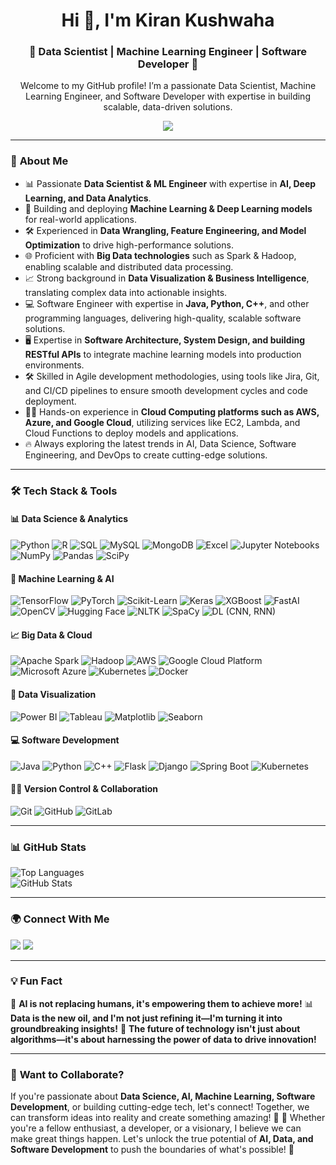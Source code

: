 <h1 align="center">Hi 👋, I'm Kiran Kushwaha</h1>
<h3 align="center">🤖 Data Scientist | Machine Learning Engineer | Software Developer 🚀</h3>
<p align ="center">Welcome to my GitHub profile! I’m a passionate Data Scientist, Machine Learning Engineer, and Software Developer with expertise in building scalable, data-driven solutions.</p>

<p align="center">
   <img src="https://media.giphy.com/media/SWoSkN6DxTszqIKEqv/giphy.gif"/>
</p>



---

### 🌟 **About Me**

- 📊 Passionate **Data Scientist & ML Engineer** with expertise in **AI, Deep Learning, and Data Analytics**.
- 🤖 Building and deploying **Machine Learning & Deep Learning models** for real-world applications.
- 🛠️ Experienced in **Data Wrangling, Feature Engineering, and Model Optimization** to drive high-performance solutions.
- 🌐 Proficient with **Big Data technologies** such as Spark & Hadoop, enabling scalable and distributed data processing.
- 📈 Strong background in **Data Visualization & Business Intelligence**, translating complex data into actionable insights.
- 💻 Software Engineer with expertise in **Java, Python, C++**, and other programming languages, delivering high-quality, scalable software solutions.
- 🖥️ Expertise in **Software Architecture, System Design, and building RESTful APIs** to integrate machine learning models into production environments.
- 🛠️ Skilled in Agile development methodologies, using tools like Jira, Git, and CI/CD pipelines to ensure smooth development cycles and code deployment.
- 🧑‍💻 Hands-on experience in **Cloud Computing platforms such as AWS, Azure, and Google Cloud**, utilizing services like EC2, Lambda, and Cloud Functions to deploy models and applications.
- 🔥 Always exploring the latest trends in AI, Data Science, Software Engineering, and DevOps to create cutting-edge solutions.



---

### 🛠️ **Tech Stack & Tools**
#### 📊 **Data Science & Analytics**
![Python](https://img.shields.io/badge/Python-3776AB?style=for-the-badge&logo=python&logoColor=white)
![R](https://img.shields.io/badge/R-276DC3?style=for-the-badge&logo=r&logoColor=white)
![SQL](https://img.shields.io/badge/SQL-4479A1?style=for-the-badge&logo=postgresql&logoColor=white)
![MySQL](https://img.shields.io/badge/MySQL-4479A1?style=plastic&logo=mysql&logoColor=white)
![MongoDB](https://img.shields.io/badge/MongoDB-47A248?style=plastic&logo=mongodb&logoColor=white)
![Excel](https://img.shields.io/badge/Excel-217346?style=flat&logo=microsoft-excel&logoColor=white)
![Jupyter Notebooks](https://img.shields.io/badge/Jupyter_Notebooks-F37626?style=for-the-badge&logo=jupyter&logoColor=white)
![NumPy](https://img.shields.io/badge/NumPy-013243?style=flat-square&logo=numpy&logoColor=white)
![Pandas](https://img.shields.io/badge/Pandas-150458?style=flat&logo=pandas&logoColor=white)
![SciPy](https://img.shields.io/badge/SciPy-8C8C8C?style=flat&logo=scipy&logoColor=white)



#### 🤖 **Machine Learning & AI**
![TensorFlow](https://img.shields.io/badge/TensorFlow-FF6F00?style=for-the-badge&logo=tensorflow&logoColor=white)
![PyTorch](https://img.shields.io/badge/PyTorch-EE4C2C?style=for-the-badge&logo=pytorch&logoColor=white)
![Scikit-Learn](https://img.shields.io/badge/Scikit%20Learn-F7931E?style=for-the-badge&logo=scikitlearn&logoColor=white)
![Keras](https://img.shields.io/badge/Keras-D00000?style=flat&logo=keras&logoColor=white)
![XGBoost](https://img.shields.io/badge/XGBoost-FF9900?style=plastic&logo=xgboost&logoColor=white)
![FastAI](https://img.shields.io/badge/FastAI-FFE600?style=for-the-badge&logo=fastai&logoColor=white)
![OpenCV](https://img.shields.io/badge/OpenCV-5C3EE8?style=flat-square&logo=opencv&logoColor=white)
![Hugging Face](https://img.shields.io/badge/Hugging%20Face-FD377E?style=flat&logo=huggingface&logoColor=white)
![NLTK](https://img.shields.io/badge/NLTK-4B8BBE?style=for-the-badge&logo=nltk&logoColor=white)
![SpaCy](https://img.shields.io/badge/SpaCy-5A5A5A?style=plastic&logo=spacy&logoColor=white)
![DL (CNN, RNN)](https://img.shields.io/badge/DL_CNN_RNN-8B3D3D?style=for-the-badge&logo=tensorflow&logoColor=white)


#### 📈 **Big Data & Cloud**
![Apache Spark](https://img.shields.io/badge/Apache%20Spark-E25A1C?style=for-the-badge&logo=apachespark&logoColor=white)
![Hadoop](https://img.shields.io/badge/Hadoop-66CCFF?style=for-the-badge&logo=apachehadoop&logoColor=white)
![AWS](https://img.shields.io/badge/AWS-232F3E?style=for-the-badge&logo=amazonaws&logoColor=white)
![Google Cloud Platform](https://img.shields.io/badge/Google%20Cloud%20Platform-4285F4?style=flat&logo=googlecloud&logoColor=white)
![Microsoft Azure](https://img.shields.io/badge/Microsoft%20Azure-0078D4?style=flat-square&logo=microsoftazure&logoColor=white)
![Kubernetes](https://img.shields.io/badge/Kubernetes-326CE5?style=plastic&logo=kubernetes&logoColor=white)
![Docker](https://img.shields.io/badge/Docker-2496ED?style=for-the-badge&logo=docker&logoColor=white)


#### 🎨 **Data Visualization**
![Power BI](https://img.shields.io/badge/Power%20BI-F2C811?style=for-the-badge&logo=powerbi&logoColor=white)
![Tableau](https://img.shields.io/badge/Tableau-E97627?style=for-the-badge&logo=tableau&logoColor=white)
![Matplotlib](https://img.shields.io/badge/Matplotlib-11557C?style=for-the-badge&logo=python&logoColor=white)
![Seaborn](https://img.shields.io/badge/Seaborn-FF9E3F?style=for-the-badge&logo=seaborn&logoColor=white)



####  💻 **Software Development**
![Java](https://img.shields.io/badge/Java-F7DF1E?style=for-the-badge&logo=java&logoColor=white)
![Python](https://img.shields.io/badge/Python-3776AB?style=for-the-badge&logo=python&logoColor=white)
![C++](https://img.shields.io/badge/C%2B%2B-00599C?style=for-the-badge&logo=c%2B%2B&logoColor=white)
![Flask](https://img.shields.io/badge/Flask-000000?style=for-the-badge&logo=flask&logoColor=white)
![Django](https://img.shields.io/badge/Django-092E20?style=for-the-badge&logo=django&logoColor=white)
![Spring Boot](https://img.shields.io/badge/Spring%20Boot-6DB33F?style=for-the-badge&logo=springboot&logoColor=white)
![Kubernetes](https://img.shields.io/badge/Kubernetes-326CE5?style=for-the-badge&logo=kubernetes&logoColor=white)



#### 🧑‍💻 **Version Control & Collaboration**
![Git](https://img.shields.io/badge/Git-F05032?style=for-the-badge&logo=git&logoColor=white)
![GitHub](https://img.shields.io/badge/GitHub-181717?style=for-the-badge&logo=github&logoColor=white)
![GitLab](https://img.shields.io/badge/GitLab-FCA121?style=for-the-badge&logo=gitlab&logoColor=white)

---

### 📊 **GitHub Stats**
![Top Languages](https://github-readme-stats.vercel.app/api/top-langs/?username=Kirn07&theme=dark&hide_border=false&include_all_commits=true&count_private=true&layout=compact)  
![GitHub Stats](https://github-readme-stats.vercel.app/api?username=Kirn07&theme=dark&hide_border=false&include_all_commits=true&count_private=true)  


---

### 🌍 **Connect With Me**
<p align="left">
<a href="mailto:kushwahakiran813@gmail.com"><img src="https://img.shields.io/badge/Email-D14836?style=for-the-badge&logo=gmail&logoColor=white"></a>
<!--<a href="https://x.com/technosnag" target="_blank"><img src="https://img.shields.io/badge/X-000000?style=for-the-badge&logo=x&logoColor=white"></a>-->
<a href="https://www.linkedin.com/in/kiran-kushwaha-544445215/" target="_blank"><img src="https://img.shields.io/badge/LinkedIn-0077B5?style=for-the-badge&logo=linkedin&logoColor=white"></a>
<!--<a href="https://www.youtube.com/c/technosnag" target="_blank"><img src="https://img.shields.io/badge/YouTube-FF0000?style=for-the-badge&logo=youtube&logoColor=white"></a>-->
<!--<a href="https://dev.to/technosnag" target="_blank"><img src="https://img.shields.io/badge/Dev.to-0A0A0A?style=for-the-badge&logo=dev.to&logoColor=white"></a>-->
</p>

---

### 💡 **Fun Fact**
🎯 **AI is not replacing humans, it's empowering them to achieve more!**
📊 **Data is the new oil, and I'm not just refining it—I'm turning it into groundbreaking insights!**
🚀 **The future of technology isn't just about algorithms—it's about harnessing the power of data to drive innovation!**



---

### 📢 **Want to Collaborate?**
If you're passionate about **Data Science, AI, Machine Learning, Software Development**, or building cutting-edge tech, let's connect! Together, we can transform ideas into reality and create something amazing! 🌟
🤝 Whether you're a fellow enthusiast, a developer, or a visionary, I believe we can make great things happen. Let's unlock the true potential of **AI, Data, and Software Development** to push the boundaries of what's possible! 🚀
